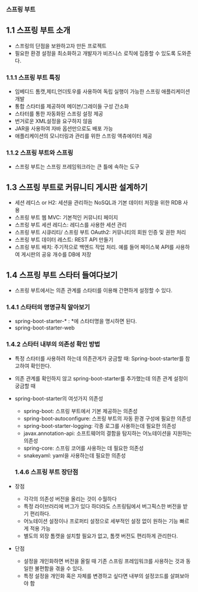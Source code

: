 ### 스프링 부트
## 1.1 스프링 부트 소개
- 스프링의 단점을 보완하고자 만든 프로젝트
- 필요한 환경 설정을 최소화하고 개발자가 비즈니스 로직에 집중할 수 있도록 도와준다.

### 1.1.1 스프링 부트 특징
- 임베디드 톰캣,제티,언더토우를 사용하여 독립 실행이 가능한 스프링 애플리케이션 개발
- 통합 스타터를 제공하여 메이븐/그레이들 구성 간소화
- 스타터를 통한 자동화된 스프링 설정 제공
- 번거로운 XML설정을 요구하지 않음
- JAR을 사용하여 자바 옵션만으로도 배포 가능
- 애플리케이션의 모니터링과 관리를 위한 스프링 액츄에이터 제공

### 1.1.2 스프링 부트와 스프링
- 스프링 부트는 스프링 프레임워크라는 큰 틀에 속하는 도구

## 1.3 스프링 부트로 커뮤니티 게시판 설계하기
- 세션 레디스 or H2: 세션을 관리하는 NoSQL과 기본 데이터 저장을 위한 RDB 사용
- 스프링 부트 웹 MVC: 기본적인 커뮤니티 페이지
- 스프링 부트 세션 레디스: 레디스를 사용한 세션 관리
- 스프링 부트 시큐리티/ 스프링 부트 OAuth2: 커뮤니티의 회원 인증 및 권한 처리
- 스프링 부트 데이터 레스트: REST API 만들기
- 스프링 부트 배치: 주기적으로 백엔드 작업 처리. 예를 들어 페이스북 API를 사용하여 게시판의 공유 개수를 DB에 저장

## 1.4 스프링 부트 스타터 들여다보기
- 스프링 부트에서는 의존 관계를 스타터를 이용해 간편하게 설정할 수 있다.

### 1.4.1 스타터의 명명규칙 알아보기
- spring-boot-starter-* : *에 스타터명을 명시하면 된다.
- spring-boot-starter-web

### 1.4.2 스타터 내부의 의존성 확인 방법
- 특정 스타터를 사용하려 하는데 의존관게가 궁금할 때: Spring-boot-starter를 참고하여 확인한다.
- 의존 관계를 확인하지 않고 spring-boot-starter를 추가했는데 의존 관계 설정이 궁금할 때
- spring-boot-starter의 여섯가지 의존성
  - spring-boot: 스프링 부트에서 기본 제공하는 의존성
  - spring-boot-autoconfigure: 스프링 부트의 자동 환경 구성에 필요한 의존성
  - spring-boot-starter-logging: 각종 로그를 사용하는데 필요한 의존성
  - javax.annotation-api: 소프트웨어의 결함을 탐지하는 어노테이션을 지원하는 의존성
  - spring-core: 스프링 코어를 사용하는 데 필요한 의존성
  - snakeyaml: yaml을 사용하는데 필요한 의존성



  ### 1.4.6 스프링 부트 장단점
- 장점
  - 각각의 의존성 버전을 올리는 것이 수월하다
  - 특정 라이브러리에 버그가 있다 하더라도 스프링팀에서 버그픽스한 버전을 받기 편리하다.
  - 어노테이션 설정이나 프로퍼티 설정으로 세부적인 설정 없이 원하는 기능 빠르게 적용 가능
  - 별도의 외장 톰캣을 설치할 필요가 없고, 톰캣 버전도 편리하게 관리한다.

- 단점
  - 설정을 개인화하면 버전을 올릴 때 기존 스프링 프레임워크를 사용하는 것과 동일한 불편함을 겪을 수 있다.
  - 특정 설정을 개인화 혹은 자체를 변경하고 싶다면 내부의 설정코드를 살펴보아야 함
